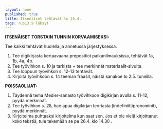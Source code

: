 ```yaml
---
layout: none
published: true
title: Itsenäiset tehtävät to 25.4.
tags: rub13.9 läksyt
---
```

**ITSENÄISET TORSTAIN TUNNIN KORVAAMISEKSI:**

Tee kaikki tehtävät huolella ja annetussa järjestyksessä.

1. Tee digikirjasta kertaavaana prepositiot paikanilmauksissa, tehtävät 1a, 1b, 4a, 4b.
2. Tee työvihkon s. 10 ja tarkista + tee merkinnät materiaalit-sivulta.
3. Tee loppuun työvihkon s. 12-13 tehtävät.
4. Kirjoita työvihkoon s. 14 teeman fraasit, näistä sanakoe to 2.5. tunnilla.

**POISSAOLIJAT:**

1. Täydennä tema Medier-sanasto työvihkoon digikirjan avulla s. 11-12, pyydä merkinnät.
2. Tee työvihkon s. 28, hae apua digikirjan teoriasta (indefiniittipronominit), pyydä merkinnät.
2. Kirjoitelma puhtaaksi kirjoitelma kun saat sen. Jos et ole vielä kirjoittanut koko tekstiä, tule tekemään se pe 26.4. klo 14.30 .




